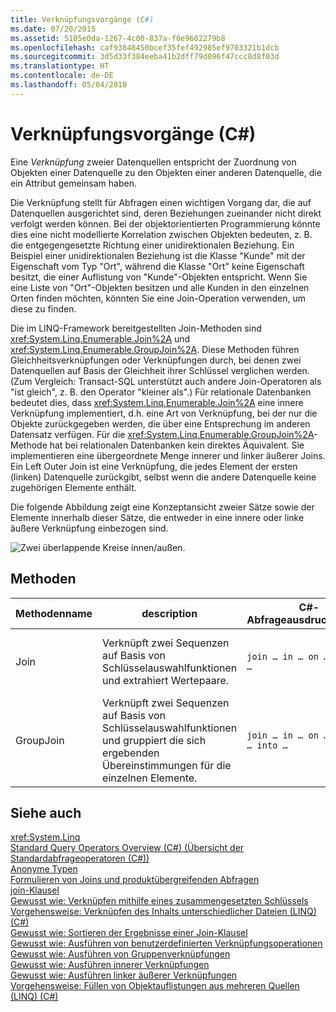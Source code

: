 ```yaml
---
title: Verknüpfungsvorgänge (C#)
ms.date: 07/20/2015
ms.assetid: 5105e0da-1267-4c00-837a-f0e9602279b8
ms.openlocfilehash: caf93848450bcef35fef492985ef9703321b1dcb
ms.sourcegitcommit: 3d5d33f384eeba41b2dff79d096f47ccc8d8f03d
ms.translationtype: HT
ms.contentlocale: de-DE
ms.lasthandoff: 05/04/2018
---
```

# <a name="join-operations-c"></a>Verknüpfungsvorgänge (C#)
Eine *Verknüpfung* zweier Datenquellen entspricht der Zuordnung von Objekten einer Datenquelle zu den Objekten einer anderen Datenquelle, die ein Attribut gemeinsam haben.  
  
 Die Verknüpfung stellt für Abfragen einen wichtigen Vorgang dar, die auf Datenquellen ausgerichtet sind, deren Beziehungen zueinander nicht direkt verfolgt werden können. Bei der objektorientierten Programmierung könnte dies eine nicht modellierte Korrelation zwischen Objekten bedeuten, z. B. die entgegengesetzte Richtung einer unidirektionalen Beziehung. Ein Beispiel einer unidirektionalen Beziehung ist die Klasse "Kunde" mit der Eigenschaft vom Typ "Ort", während die Klasse "Ort" keine Eigenschaft besitzt, die einer Auflistung von "Kunde"-Objekten entspricht. Wenn Sie eine Liste von "Ort"-Objekten besitzen und alle Kunden in den einzelnen Orten finden möchten, könnten Sie eine Join-Operation verwenden, um diese zu finden.  
  
 Die im LINQ-Framework bereitgestellten Join-Methoden sind <xref:System.Linq.Enumerable.Join%2A> und <xref:System.Linq.Enumerable.GroupJoin%2A>. Diese Methoden führen Gleichheitsverknüpfungen oder Verknüpfungen durch, bei denen zwei Datenquellen auf Basis der Gleichheit ihrer Schlüssel verglichen werden. (Zum Vergleich: Transact-SQL unterstützt auch andere Join-Operatoren als "ist gleich", z. B. den Operator "kleiner als".) Für relationale Datenbanken bedeutet dies, dass <xref:System.Linq.Enumerable.Join%2A> eine innere Verknüpfung implementiert, d.h. eine Art von Verknüpfung, bei der nur die Objekte zurückgegeben werden, die über eine Entsprechung im anderen Datensatz verfügen. Für die <xref:System.Linq.Enumerable.GroupJoin%2A>-Methode hat bei relationalen Datenbanken kein direktes Äquivalent. Sie implementieren eine übergeordnete Menge innerer und linker äußerer Joins. Ein Left Outer Join ist eine Verknüpfung, die jedes Element der ersten (linken) Datenquelle zurückgibt, selbst wenn die andere Datenquelle keine zugehörigen Elemente enthält.  
  
 Die folgende Abbildung zeigt eine Konzeptansicht zweier Sätze sowie der Elemente innerhalb dieser Sätze, die entweder in eine innere oder linke äußere Verknüpfung einbezogen sind.  
  
 ![Zwei überlappende Kreise innen&#47;außen.](../../../../csharp/programming-guide/concepts/linq/media/joincircles.png "JoinCircles")  
  
## <a name="methods"></a>Methoden  
  
|Methodenname|description|C#-Abfrageausdruckssyntax|Weitere Informationen|  
|-----------------|-----------------|---------------------------------|----------------------|  
|Join|Verknüpft zwei Sequenzen auf Basis von Schlüsselauswahlfunktionen und extrahiert Wertepaare.|`join … in … on … equals …`|<xref:System.Linq.Enumerable.Join%2A?displayProperty=nameWithType><br /><br /> <xref:System.Linq.Queryable.Join%2A?displayProperty=nameWithType>|  
|GroupJoin|Verknüpft zwei Sequenzen auf Basis von Schlüsselauswahlfunktionen und gruppiert die sich ergebenden Übereinstimmungen für die einzelnen Elemente.|`join … in … on … equals … into …`|<xref:System.Linq.Enumerable.GroupJoin%2A?displayProperty=nameWithType><br /><br /> <xref:System.Linq.Queryable.GroupJoin%2A?displayProperty=nameWithType>|  
  
## <a name="see-also"></a>Siehe auch  
 <xref:System.Linq>  
 [Standard Query Operators Overview (C#) (Übersicht der Standardabfrageoperatoren (C#))](../../../../csharp/programming-guide/concepts/linq/standard-query-operators-overview.md)  
 [Anonyme Typen](../../../../csharp/programming-guide/classes-and-structs/anonymous-types.md)  
 [Formulieren von Joins und produktübergreifenden Abfragen](http://msdn.microsoft.com/library/d8072ede-0521-4670-9bec-1778ceeb875b)  
 [join-Klausel](../../../../csharp/language-reference/keywords/join-clause.md)  
 [Gewusst wie: Verknüpfen mithilfe eines zusammengesetzten Schlüssels](../../../../csharp/programming-guide/linq-query-expressions/how-to-join-by-using-composite-keys.md)  
 [Vorgehensweise: Verknüpfen des Inhalts unterschiedlicher Dateien (LINQ) (C#)](../../../../csharp/programming-guide/concepts/linq/how-to-join-content-from-dissimilar-files-linq.md)  
 [Gewusst wie: Sortieren der Ergebnisse einer Join-Klausel](../../../../csharp/programming-guide/linq-query-expressions/how-to-order-the-results-of-a-join-clause.md)  
 [Gewusst wie: Ausführen von benutzerdefinierten Verknüpfungsoperationen](../../../../csharp/programming-guide/linq-query-expressions/how-to-perform-custom-join-operations.md)  
 [Gewusst wie: Ausführen von Gruppenverknüpfungen](../../../../csharp/programming-guide/linq-query-expressions/how-to-perform-grouped-joins.md)  
 [Gewusst wie: Ausführen innerer Verknüpfungen](../../../../csharp/programming-guide/linq-query-expressions/how-to-perform-inner-joins.md)  
 [Gewusst wie: Ausführen linker äußerer Verknüpfungen](../../../../csharp/programming-guide/linq-query-expressions/how-to-perform-left-outer-joins.md)  
 [Vorgehensweise: Füllen von Objektauflistungen aus mehreren Quellen (LINQ) (C#)](../../../../csharp/programming-guide/concepts/linq/how-to-populate-object-collections-from-multiple-sources-linq.md)

